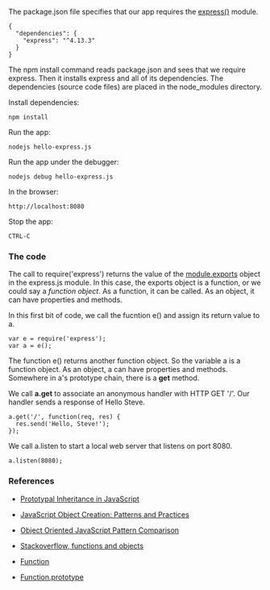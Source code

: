 The package.json file specifies that our app requires the
[express()](http://expressjs.com/en/4x/api.html)
module.

    {
      "dependencies": {
        "express": "^4.13.3"
      }
    }

The npm install command reads package.json and sees that
we require express. Then it installs express and all of its
dependencies. The dependencies (source code files) are placed
in the node_modules directory.

Install dependencies:
 
    npm install

Run the app:

    nodejs hello-express.js

Run the app under the debugger:

    nodejs debug hello-express.js

In the browser:

    http://localhost:8080

Stop the app:

    CTRL-C

### The code

The call to require('express') returns the value of the
[module.exports](http://www.sitepoint.com/understanding-module-exports-exports-node-js/)
object in the express.js module.
In this case, the exports object is a function, or we could say a *function object*.
As a function, it can be called. As an object, it can have properties and methods.

In this first bit of code, we call the fucntion e() and assign its return value to a.

    var e = require('express');
    var a = e();

The function e() returns another function object.
So the variable a is a function object. As an object, a can have properties and methods.
Somewhere in a's prototype chain, there is a **get** method.

We call **a.get** to associate an anonymous handler with HTTP GET '/'.
Our handler sends a response of Hello Steve.

    a.get('/', function(req, res) {
      res.send('Hello, Steve!');
    });

We call a.listen to start a local web server that listens on port 8080.

    a.listen(8080);

### References

* [Prototypal Inheritance in JavaScript](http://javascript.crockford.com/prototypal.html)

* [JavaScript Object Creation: Patterns and Practices](https://www.sitepoint.com/javascript-object-creation-patterns-best-practises/)

* [Object Oriented JavaScript Pattern Comparison](https://john-dugan.com/object-oriented-javascript-pattern-comparison/)

* [Stackoverflow, functions and objects](http://stackoverflow.com/questions/3449596/every-object-is-a-function-and-every-function-is-object-which-is-correct)

* [Function](https://developer.mozilla.org/en-US/docs/Web/JavaScript/Reference/Global_Objects/Function)

* [Function.prototype](https://developer.mozilla.org/en-US/docs/Web/JavaScript/Reference/Global_Objects/Function/prototype)

